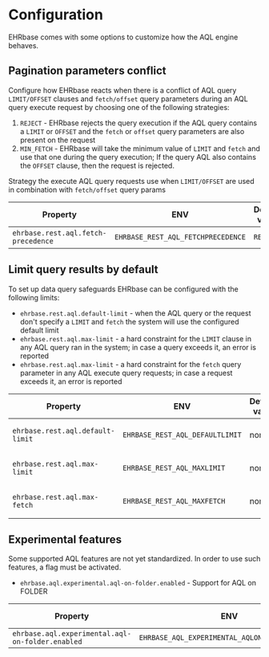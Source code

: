 # Configuration

EHRbase comes with some options to customize how the AQL engine behaves.

## Pagination parameters conflict

Configure how EHRbase reacts when there is a conflict of AQL query `LIMIT/OFFSET` clauses and `fetch/offset` query parameters
during an AQL query execute request by choosing one of the following strategies:
1. `REJECT` - EHRbase rejects the query execution if the AQL query contains a `LIMIT` or `OFFSET` and
   the `fetch` or `offset` query parameters are also present on the request
2. `MIN_FETCH` - EHRbase will take the minimum value of `LIMIT` and `fetch` and use that one during the query execution;
   If the query AQL also contains the `OFFSET` clause, then the request is rejected.

Strategy the execute AQL query requests use when `LIMIT/OFFSET` are used in combination with `fetch/offset` query params

| Property                             | ENV                                 | Default value | Supported values      |
|--------------------------------------|-------------------------------------|---------------|-----------------------|
| `ehrbase.rest.aql.fetch-precedence`  | `EHRBASE_REST_AQL_FETCHPRECEDENCE`  | `REJECT`      | `REJECT`, `MIN_FETCH` |

## Limit query results by default

To set up data query safeguards EHRbase can be configured with the following limits:
* `ehrbase.rest.aql.default-limit` - when the AQL query or the request don't specify a `LIMIT` and `fetch` the system
  will use the configured default limit
* `ehrbase.rest.aql.max-limit` - a hard constraint for the `LIMIT` clause in any AQL query ran in the system;
  in case a query exceeds it, an error is reported
* `ehrbase.rest.aql.max-limit` - a hard constraint for the `fetch` query parameter in any AQL execute query requests;
  in case a request exceeds it, an error is reported

| Property                         | ENV                             | Default value | Supported values    |
|----------------------------------|---------------------------------|---------------|---------------------|
| `ehrbase.rest.aql.default-limit` | `EHRBASE_REST_AQL_DEFAULTLIMIT` | none          | any positive number |
| `ehrbase.rest.aql.max-limit`     | `EHRBASE_REST_AQL_MAXLIMIT`     | none          | any positive number |
| `ehrbase.rest.aql.max-fetch`     | `EHRBASE_REST_AQL_MAXFETCH`     | none          | any positive number |

## Experimental features

Some supported AQL features are not yet standardized. In order to use such features, a flag must be activated.
* `ehrbase.aql.experimental.aql-on-folder.enabled` - Support for AQL on FOLDER

| Property                                          | ENV                                             | Default value | Supported values |
|---------------------------------------------------|-------------------------------------------------|---------------|------------------|
| `ehrbase.aql.experimental.aql-on-folder.enabled`  | `EHRBASE_AQL_EXPERIMENTAL_AQLONFOLDER_ENABLED`  | `false`       | `true`/`false`   |
